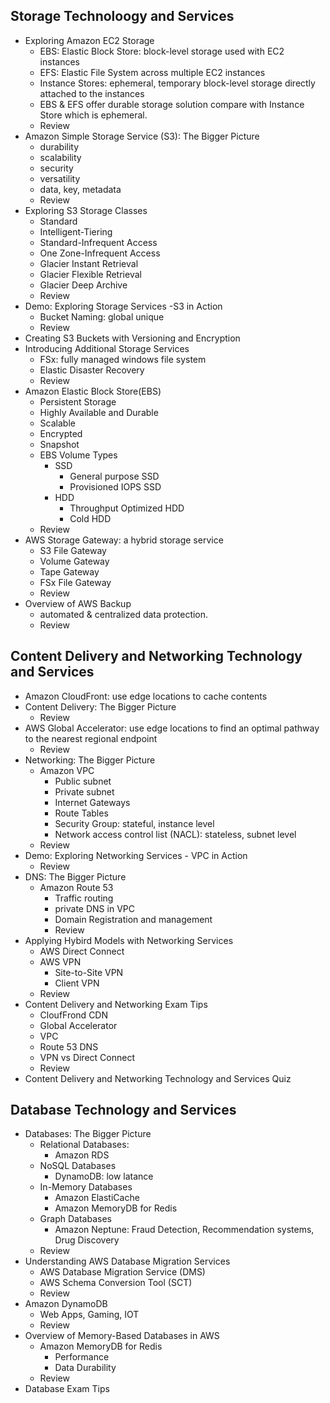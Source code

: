 ## Storage Technoloogy and Services
  - Exploring Amazon EC2 Storage
    - EBS: Elastic Block Store: block-level storage used with EC2 instances
    - EFS: Elastic File System across multiple EC2 instances
    - Instance Stores: ephemeral, temporary block-level storage directly attached to the instances
    - EBS & EFS offer durable storage solution compare with Instance Store which is ephemeral.
    - Review
  - Amazon Simple Storage Service (S3): The Bigger Picture
    - durability
    - scalability
    - security
    - versatility
    - data, key, metadata
    - Review
  - Exploring S3 Storage Classes
    - Standard
    - Intelligent-Tiering
    - Standard-Infrequent Access
    - One Zone-Infrequent Access
    - Glacier Instant Retrieval
    - Glacier Flexible Retrieval
    - Glacier Deep Archive
    - Review
  - Demo: Exploring Storage Services -S3 in Action
    - Bucket Naming: global unique
    - Review
  - Creating S3 Buckets with Versioning and Encryption
  - Introducing Additional Storage Services
    - FSx: fully managed windows file system
    - Elastic Disaster Recovery
    - Review
  - Amazon Elastic Block Store(EBS)
    - Persistent Storage
    - Highly Available and Durable
    - Scalable 
    - Encrypted
    - Snapshot
    - EBS Volume Types
      - SSD
        - General purpose SSD
        - Provisioned IOPS SSD
      - HDD
        - Throughput Optimized HDD
        - Cold HDD
    - Review
  - AWS Storage Gateway: a hybrid storage service
    - S3 File Gateway
    - Volume Gateway
    - Tape Gateway
    - FSx File Gateway
    - Review
  - Overview of AWS Backup
    - automated & centralized data protection.
    - Review
## Content Delivery and Networking Technology and Services
  - Amazon CloudFront: use edge locations to cache contents
  - Content Delivery: The Bigger Picture
    - Review
  - AWS Global Accelerator: use edge locations to find an optimal pathway to the nearest regional endpoint
    - Review
  - Networking: The Bigger Picture
    - Amazon VPC
      - Public subnet
      - Private subnet
      - Internet Gateways
      - Route Tables
      - Security Group: stateful, instance level
      - Network access control list (NACL): stateless, subnet level
    - Review
  - Demo: Exploring Networking Services - VPC in Action
    - Review
  - DNS: The Bigger Picture
    - Amazon Route 53
      - Traffic routing
      - private DNS in VPC
      - Domain Registration and management
      - Review
  - Applying Hybird Models with Networking Services
    - AWS Direct Connect
    - AWS VPN
      - Site-to-Site VPN
      - Client VPN
    - Review
  - Content Delivery and Networking Exam Tips
    - CloufFrond CDN
    - Global Accelerator
    - VPC
    - Route 53 DNS
    - VPN vs Direct Connect
    - Review
  - Content Delivery and Networking Technology and Services Quiz
## Database Technology and Services
  - Databases: The Bigger Picture
    - Relational Databases:
      - Amazon RDS
    - NoSQL Databases
      - DynamoDB: low latance
    - In-Memory Databases
      - Amazon ElastiCache
      - Amazon MemoryDB for Redis
    - Graph Databases
      - Amazon Neptune: Fraud Detection, Recommendation systems, Drug Discovery
    - Review
  - Understanding AWS Database Migration Services
    - AWS Database Migration Service (DMS)
    - AWS Schema Conversion Tool (SCT)
    - Review
  - Amazon DynamoDB
    - Web Apps, Gaming, IOT
    - Review
  - Overview of Memory-Based Databases in AWS
    - Amazon MemoryDB for Redis
      - Performance
      - Data Durability
    - Review
  - Database Exam Tips
